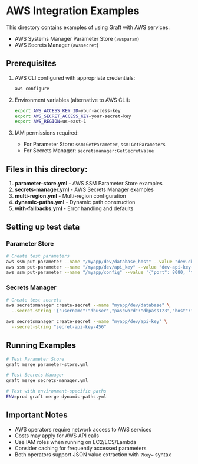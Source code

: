 # AWS Integration Examples

This directory contains examples of using Graft with AWS services:
- AWS Systems Manager Parameter Store (`awsparam`)
- AWS Secrets Manager (`awssecret`)

## Prerequisites

1. AWS CLI configured with appropriate credentials:
   ```bash
   aws configure
   ```

2. Environment variables (alternative to AWS CLI):
   ```bash
   export AWS_ACCESS_KEY_ID=your-access-key
   export AWS_SECRET_ACCESS_KEY=your-secret-key
   export AWS_REGION=us-east-1
   ```

3. IAM permissions required:
   - For Parameter Store: `ssm:GetParameter`, `ssm:GetParameters`
   - For Secrets Manager: `secretsmanager:GetSecretValue`

## Files in this directory:

1. **parameter-store.yml** - AWS SSM Parameter Store examples
2. **secrets-manager.yml** - AWS Secrets Manager examples
3. **multi-region.yml** - Multi-region configuration
4. **dynamic-paths.yml** - Dynamic path construction
5. **with-fallbacks.yml** - Error handling and defaults

## Setting up test data

### Parameter Store
```bash
# Create test parameters
aws ssm put-parameter --name "/myapp/dev/database_host" --value "dev.db.example.com" --type String
aws ssm put-parameter --name "/myapp/dev/api_key" --value "dev-api-key-123" --type SecureString
aws ssm put-parameter --name "/myapp/config" --value '{"port": 8080, "timeout": 30}' --type String
```

### Secrets Manager
```bash
# Create test secrets
aws secretsmanager create-secret --name "myapp/dev/database" \
  --secret-string '{"username":"dbuser","password":"dbpass123","host":"db.example.com"}'

aws secretsmanager create-secret --name "myapp/dev/api-key" \
  --secret-string "secret-api-key-456"
```

## Running Examples

```bash
# Test Parameter Store
graft merge parameter-store.yml

# Test Secrets Manager
graft merge secrets-manager.yml

# Test with environment-specific paths
ENV=prod graft merge dynamic-paths.yml
```

## Important Notes

- AWS operators require network access to AWS services
- Costs may apply for AWS API calls
- Use IAM roles when running on EC2/ECS/Lambda
- Consider caching for frequently accessed parameters
- Both operators support JSON value extraction with `?key=` syntax